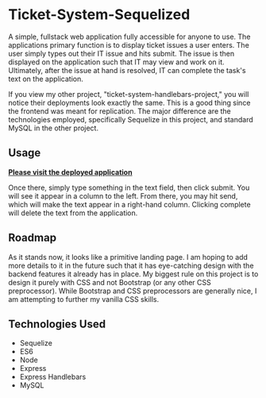 # Ticket-System-Sequelized

A simple, fullstack web application fully accessible for anyone to use. The applications primary function is to display ticket issues a user enters. The user simply types out their IT issue and hits submit. The issue is then displayed on the application such that IT may view and work on it. Ultimately, after the issue at hand is resolved, IT can complete the task's text on the application. 

If you view my other project, "ticket-system-handlebars-project," you will notice their deployments look exactly the same. This is a good thing since the frontend was meant for replication. The major difference are the technologies employed, specifically Sequelize in this project, and standard MySQL in the other project.

## Usage

**[Please visit the deployed application](https://ticket-system-sequelize.herokuapp.com/)**

Once there, simply type something in the text field, then click submit. You will see it appear in a column to the left. From there, you may hit send, which will make the text appear in a right-hand column. Clicking complete will delete the text from the application. 

## Roadmap

As it stands now, it looks like a primitive landing page. I am hoping to add more details to it in the future such that it has eye-catching design with the backend features it already has in place. My biggest rule on this project is to design it purely with CSS and not Bootstrap (or any other CSS preprocessor). While Bootstrap and CSS preprocessors are generally nice, I am attempting to further my vanilla CSS skills. 

## Technologies Used
* Sequelize
* ES6
* Node
* Express
* Express Handlebars
* MySQL